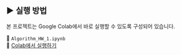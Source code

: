 ## ▶ 실행 방법

본 프로젝트는 Google Colab에서 바로 실행할 수 있도록 구성되어 있습니다.

📂 `Algorithm_HW_1.ipynb`  
🔗 [Colab에서 실행하기](https://colab.research.google.com/drive/1Ngi2NZEgPzJlovtuUKMrn5d3XBQNYdok?usp=sharing)
